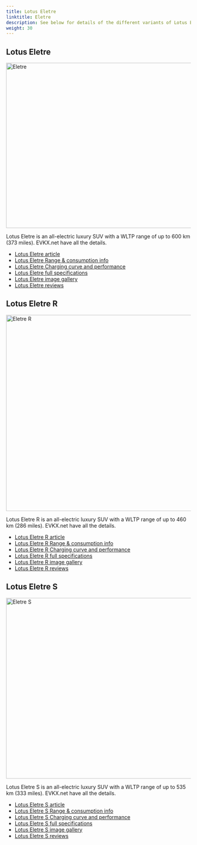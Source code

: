```yaml
---
title: Lotus Eletre
linktitle: Eletre
description: See below for details of the different variants of Lotus Eletre
weight: 30
---
```

## Lotus Eletre

<a href="/models/lotus/eletre/eletre/"><img src="https://media.evkx.net/multimedia/models/lotus/eletre/eletre/main_1_st.jpg" width="800" height="449" alt="Eletre" ></a>

Lotus Eletre is an all-electric luxury SUV with a WLTP range of up to 600 km (373 miles). EVKX.net have all the details. 

- [Lotus Eletre article](/models/lotus/eletre/eletre/)
- [Lotus Eletre Range & consumption info](/models/lotus/eletre/eletre//rangeandconsumption)
- [Lotus Eletre Charging curve and performance](/models/lotus/eletre/eletre//chargingcurve)
- [Lotus Eletre full specifications](/models/lotus/eletre/eletre//specifications)
- [Lotus Eletre image gallery](/models/lotus/eletre/eletre//gallery)
- [Lotus Eletre reviews](/models/lotus/eletre/eletre//reviews)

## Lotus Eletre R

<a href="/models/lotus/eletre/eletre_r/"><img src="https://media.evkx.net/multimedia/models/lotus/eletre/eletre_r/main_1_st.jpg" width="800" height="533" alt="Eletre R" ></a>

Lotus Eletre R is an all-electric luxury SUV with a WLTP range of up to 460 km (286 miles). EVKX.net have all the details. 

- [Lotus Eletre R article](/models/lotus/eletre/eletre_r/)
- [Lotus Eletre R Range & consumption info](/models/lotus/eletre/eletre_r//rangeandconsumption)
- [Lotus Eletre R Charging curve and performance](/models/lotus/eletre/eletre_r//chargingcurve)
- [Lotus Eletre R full specifications](/models/lotus/eletre/eletre_r//specifications)
- [Lotus Eletre R image gallery](/models/lotus/eletre/eletre_r//gallery)
- [Lotus Eletre R reviews](/models/lotus/eletre/eletre_r//reviews)

## Lotus Eletre S

<a href="/models/lotus/eletre/eletre_s/"><img src="https://media.evkx.net/multimedia/models/lotus/eletre/eletre_s/main_1_st.jpg" width="800" height="491" alt="Eletre S" ></a>

Lotus Eletre S is an all-electric luxury SUV with a WLTP range of up to 535 km (333 miles). EVKX.net have all the details. 

- [Lotus Eletre S article](/models/lotus/eletre/eletre_s/)
- [Lotus Eletre S Range & consumption info](/models/lotus/eletre/eletre_s//rangeandconsumption)
- [Lotus Eletre S Charging curve and performance](/models/lotus/eletre/eletre_s//chargingcurve)
- [Lotus Eletre S full specifications](/models/lotus/eletre/eletre_s//specifications)
- [Lotus Eletre S image gallery](/models/lotus/eletre/eletre_s//gallery)
- [Lotus Eletre S reviews](/models/lotus/eletre/eletre_s//reviews)

